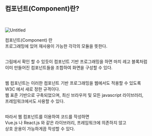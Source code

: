 

## 컴포넌트(Component)란?
<br>

![Untitled](https://user-images.githubusercontent.com/89206108/174486247-62ec72d7-81a7-47b5-8040-735b6ca69209.png)
<br>

컴포넌트(Component) 란    
프로그래밍에 있어 재사용이 가능한 각각의 모듈을 뜻한다.    
<br>

그림에서 확인 할 수 있듯이 컴포넌트 기반 프로그래밍을 하면 마치 레고 블록처럼   
이미 만들어진 컴포넌트들을 조합하여 화면을 구성할 수 있다.  
<br>

웹 컴포넌트는 이러한 컴포넌트 기반 프로그래밍을 웹에서도 적용할 수 있도록  
W3C 에서 새로 정한 규격이다.  
웹 표준 기반으로 구축되었으며, 최신 브라우저 및 모든 javascript 라이브러리,  
프레임워크에서도 사용할 수 있다.  
<br>

따라서 웹 컴포넌트를 이용하여 코드를 작성하면   
Vue.js 나 React.js 와 같은 라이브러리, 프레임워크에 의존하지 않고   
상호 운용이 가능하게끔 작성할 수 있다.  
<br>
